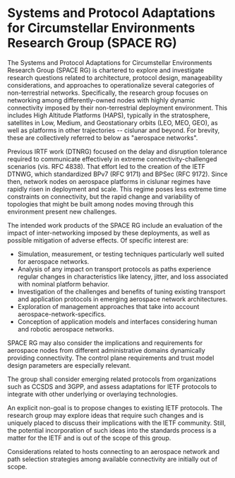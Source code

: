 # Systems and Protocol Adaptations for Circumstellar Environments Research Group (SPACE RG)

The Systems and Protocol Adaptations for Circumstellar Environments Research Group (SPACE RG) is chartered to explore and investigate research questions related to architecture, protocol design, manageability considerations, and approaches to operationalize several categories of non-terrestrial networks. Specifically, the research group focuses on networking among differently-owned nodes with highly dynamic connectivity imposed by their non-terrestrial deployment environment. This includes High Altitude Platforms (HAPS), typically in the stratosphere, satellites in Low, Medium, and Geostationary orbits (LEO, MEO, GEO), as well as platforms in other trajectories -- cislunar and beyond. For brevity, these are collectively referred to below as "aerospace networks".

Previous IRTF work (DTNRG) focused on the delay and disruption tolerance required to communicate effectively in extreme connectivity-challenged scenarios (vis. RFC 4838). That effort led to the creation of the IETF DTNWG, which standardized BPv7 (RFC 9171) and BPSec (RFC 9172). Since then, network nodes on aerospace platforms in cislunar regimes have rapidly risen in deployment and scale. This regime poses less extreme time constraints on connectivity, but the rapid change and variability of topologies that might be built among nodes moving through this environment present new challenges.

The intended work products of the SPACE RG include an evaluation of the impact of inter-networking imposed by these deployments, as well as possible mitigation of adverse effects. Of specific interest are:

* Simulation, measurement, or testing techniques particularly well suited for aerospace networks.
* Analysis of any impact on transport protocols as paths experience regular changes in characteristics like latency, jitter, and loss associated with nominal platform behavior.
* Investigation of the challenges and benefits of tuning existing transport and application protocols in emerging aerospace network architectures.
* Exploration of management approaches that take into account aerospace-network-specifics. 
* Conception of application models and interfaces considering human and robotic aerospace networks.

SPACE RG may also consider the implications and requirements for aerospace nodes from different administrative domains dynamically providing connectivity. The control plane requirements and trust model design parameters are especially relevant.

The group shall consider emerging related protocols from organizations such as CCSDS and 3GPP, and assess adaptations for IETF protocols to integrate with other underlying or overlaying technologies.

An explicit non-goal is to propose changes to existing IETF protocols. The research group may explore ideas that require such changes and is uniquely placed to discuss their implications with the IETF community. Still, the potential incorporation of such ideas into the standards process is a matter for the IETF and is out of the scope of this group.

Considerations related to hosts connecting to an aerospace network and path selection strategies among available connectivity are initially out of scope.
